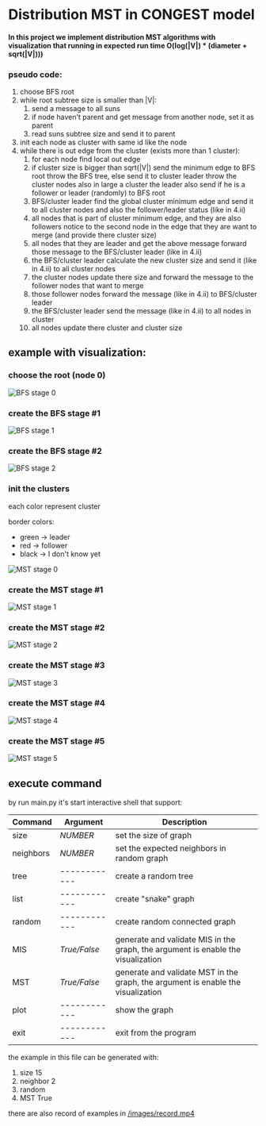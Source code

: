 # Distribution MST in CONGEST model

#### In this project we implement distribution MST algorithms with visualization that running in expected run time O(log(|V|) * (diameter + sqrt(|V|)))

### pseudo code:
1. choose BFS root
1. while root subtree size is smaller than |V|:
    1. send a message to all suns
    1. if node haven't parent and get message from another node, set it as parent
    1. read suns subtree size and send it to parent
1. init each node as cluster with same id like the node
1. while there is out edge from the cluster (exists more than 1 cluster):
    1. for each node find local out edge
    1. if cluster size is bigger than sqrt(|V|) send the minimum edge to BFS root throw the BFS tree, else send it to cluster leader throw the cluster nodes also in large a cluster the leader also send if he is a follower or leader (randomly) to BFS root
    1. BFS/cluster leader find the global cluster minimum edge and send it to all cluster nodes and also the follower/leader status (like in 4.ii)
    1. all nodes that is part of cluster minimum edge, and they are also followers notice to the second node in the edge that they are want to merge (and provide there cluster size)
    1. all nodes that they are leader and get the above message forward those message to the BFS/cluster leader (like in 4.ii)
    1. the BFS/cluster leader calculate the new cluster size and send it (like in 4.ii) to all cluster nodes
    1. the cluster nodes update there size and forward the message to the follower nodes that want to merge
    1. those follower nodes forward the message (like in 4.ii) to BFS/cluster leader
    1. the BFS/cluster leader send the message (like in 4.ii) to all nodes in cluster
    1. all nodes update there cluster and cluster size

## example with visualization:

### choose the root (node 0)
![BFS stage 0](/images/BFS_0.PNG)

### create the BFS stage #1
![BFS stage 1](/images/BFS_1.PNG)

### create the BFS stage #2
![BFS stage 2](/images/BFS_2.PNG)

### init the clusters
each color represent cluster

border colors:
* green -> leader
* red -> follower
* black -> I don't know yet

![MST stage 0](/images/MST_0.PNG)

### create the MST stage #1
![MST stage 1](/images/MST_1.PNG)

### create the MST stage #2
![MST stage 2](/images/MST_2.PNG)

### create the MST stage #3
![MST stage 3](/images/MST_3.PNG)

### create the MST stage #4
![MST stage 4](/images/MST_4.PNG)

### create the MST stage #5
![MST stage 5](/images/MST_5.PNG)

## execute command

by run main.py it's start interactive shell that support:

Command   | Argument     | Description
--------- | ------------ | -----------
size      | *NUMBER*     | set the size of graph
neighbors | *NUMBER*     | set the expected neighbors in random graph
tree      | ------------ | create a random tree
list      | ------------ | create "snake" graph
random    | ------------ | create random connected graph
MIS       | *True/False* | generate and validate MIS in the graph, the argument is enable the visualization
MST       | *True/False* | generate and validate MST in the graph, the argument is enable the visualization
plot      | ------------ | show the graph
exit      | ------------ | exit from the program

the example in this file can be generated with:
1. size 15
1. neighbor 2
1. random
1. MST True

there are also record of examples in [/images/record.mp4](/images/record.mp4)
